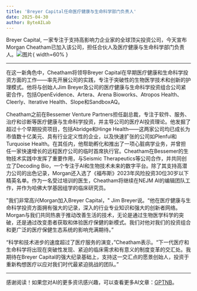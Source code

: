 ```yaml
---
title: 'Breyer Capital任命医疗健康与生命科学部门负责人'
date: 2025-04-30
author: ByteAILab
---
```


Breyer Capital, 一家专注于支持高影响力企业家的全球顶尖投资公司，今天宣布Morgan Cheatham已加入该公司，担任合伙人及医疗健康与生命科学部门负责人。![图片](https://ai-techpark.com/wp-content/uploads/Breyer-Capital.jpg){ width=60% }

---
在这一新角色中，Cheatham将领导Breyer Capital在早期医疗健康和生命科学投资方面的工作——率先开展公司的实践，专注于突破性的生物医学技术和创新的护理模式。他将与创始人Jim Breyer及公司的医疗健康与生命科学投资组合公司紧密合作，包括OpenEvidence、Artera、Arena Bioworks、Atropos Health、Cleerly、Iterative Health、Slope和SandboxAQ。

Cheatham之前在Bessemer Venture Partners担任副总裁，专注于软件、服务、治疗和诊断等医疗健康与生命科学投资，并主导公司的医疗AI投资理论。他发掘了超过十个早期投资项目，包括Abridge和Hinge Health——这两家公司均已成长为市值数十亿美元、具有行业定义性的企业，以及快速扩张的公司如Plenful和Turquoise Health。在其任内，他帮助孵化和推出了一项心脏病学业务，并曾担任一家快速增长的远程医疗公司的临时首席执行官。Cheatham在Bessemer的生物技术实践中发挥了重要作用，与Seismic Therapeutics等公司合作，并共同创立了Decoding Bio，一个专注于AI和生物技术未来的数字平台。除了其支持高潜力公司的出色记录，Morgan还入选了《福布斯》2023年风险投资30位30岁以下精英名单。作为一名受过培训的医生，Cheatham将继续在NEJM AI的编辑团队工作，并作为哈佛大学基因组学的临床研究员。

"我们非常高兴Morgan加入Breyer Capital，" Jim Breyer说。“他在医疗健康与生命科学投资方面拥有强大的记录，深入的行业专业知识和强大的创新者网络。Morgan与我们共同热衷于推动改善生活的技术，无论是通过生物医学科学的突破，还是通过改变患者获取和体验医疗保健的新模式。我们对他对我们的投资组合和更广泛的医疗保健生态系统的影响充满期待。”

“科学和技术进步的速度超过了医疗服务的演变，”Cheatham表示。“下一代医疗和生命科学将出现在突破性发现、紧迫的临床需求和有意义的制度变革的交汇处。我期待在Breyer Capital的强大纪录基础上，支持这一交汇点的愿景创始人，投资于重新构想医疗以应对我们时代最紧迫挑战的团队。”

---
感谢阅读！如果您对AI的更多资讯感兴趣，可以查看更多AI文章：[GPTNB](https://gptnb.com)。